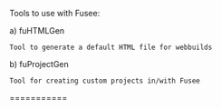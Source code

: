 Tools to use with Fusee:

a) fuHTMLGen

	Tool to generate a default HTML file for webbuilds

b) fuProjectGen

	Tool for creating custom projects in/with Fusee

===========